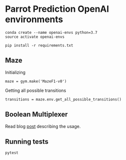 # Parrot Prediction OpenAI environments

    conda create --name openai-envs python=3.7
    source activate openai-envs

    pip install -r requirements.txt

## Maze

Initializing

    maze = gym.make('MazeF1-v0')

Getting all possible transitions

    transitions = maze.env.get_all_possible_transitions()

## Boolean Multiplexer
Read blog [post](https://medium.com/parrot-prediction/boolean-multiplexer-in-practice-94e3236821b5) describing the usage.

## Running tests

    pytest